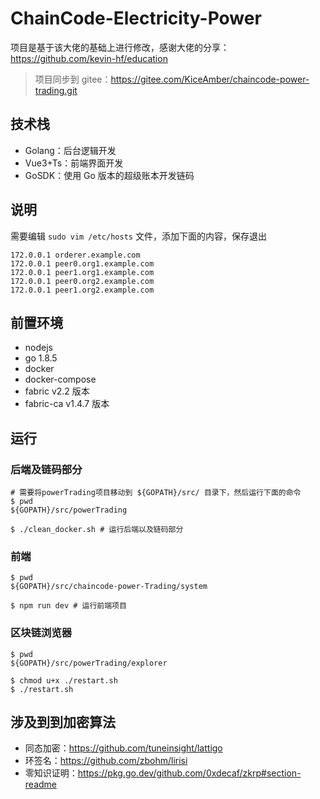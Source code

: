 # ChainCode-Electricity-Power
项目是基于该大佬的基础上进行修改，感谢大佬的分享：https://github.com/kevin-hf/education

> 项目同步到 gitee：https://gitee.com/KiceAmber/chaincode-power-trading.git

## 技术栈

-   Golang：后台逻辑开发
-   Vue3+Ts：前端界面开发
-   GoSDK：使用 Go 版本的超级账本开发链码

## 说明
需要编辑 `sudo vim /etc/hosts` 文件，添加下面的内容，保存退出
```
172.0.0.1 orderer.example.com
172.0.0.1 peer0.org1.example.com
172.0.0.1 peer1.org1.example.com
172.0.0.1 peer0.org2.example.com
172.0.0.1 peer1.org2.example.com
```

## 前置环境
- nodejs
- go 1.8.5
- docker
- docker-compose
- fabric v2.2 版本
- fabric-ca v1.4.7 版本

## 运行
### 后端及链码部分
```shell
# 需要将powerTrading项目移动到 ${GOPATH}/src/ 目录下，然后运行下面的命令
$ pwd 
${GOPATH}/src/powerTrading

$ ./clean_docker.sh # 运行后端以及链码部分
```

### 前端
```shell
$ pwd
${GOPATH}/src/chaincode-power-Trading/system

$ npm run dev # 运行前端项目
```

### 区块链浏览器
```shell
$ pwd
${GOPATH}/src/powerTrading/explorer

$ chmod u+x ./restart.sh
$ ./restart.sh
```

## 涉及到到加密算法
- 同态加密：https://github.com/tuneinsight/lattigo
- 环签名：https://github.com/zbohm/lirisi
- 零知识证明：https://pkg.go.dev/github.com/0xdecaf/zkrp#section-readme


